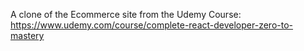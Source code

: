 A clone of the Ecommerce site from the Udemy Course:
https://www.udemy.com/course/complete-react-developer-zero-to-mastery



